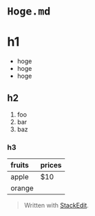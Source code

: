 `Hoge.md`
===

# h1

- hoge
- hoge
- hoge

## h2

1. foo
2. bar
3. baz

### h3

| fruits | prices |
| :----- | :----- |
| apple  | $10    |
| orange

> Written with [StackEdit](https://stackedit.io/).
<!--stackedit_data:
eyJoaXN0b3J5IjpbLTM2NjI5NjUyMywtNjkzNjUxNDIzXX0=
-->